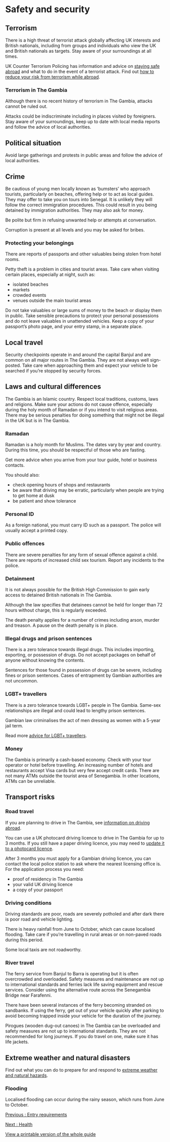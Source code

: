 # Safety and security

## Terrorism

There is a high threat of terrorist attack globally affecting UK interests and British nationals, including from groups and individuals who view the UK and British nationals as targets. Stay aware of your surroundings at all times.

UK Counter Terrorism Policing has information and advice on [staying safe abroad](https://www.counterterrorism.police.uk/safetyadvice/) and what to do in the event of a terrorist attack. Find out [how to reduce your risk from terrorism while abroad](https://www.gov.uk/guidance/reduce-your-risk-from-terrorism-while-abroad).

### Terrorism in The Gambia

Although there is no recent history of terrorism in The Gambia, attacks cannot be ruled out.

Attacks could be indiscriminate including in places visited by foreigners. Stay aware of your surroundings, keep up to date with local media reports and follow the advice of local authorities.

## Political situation

Avoid large gatherings and protests in public areas and follow the advice of local authorities.

## Crime

Be cautious of young men locally known as ‘bumsters’ who approach tourists, particularly on beaches, offering help or to act as local guides. They may offer to take you on tours into Senegal. It is unlikely they will follow the correct immigration procedures. This could result in you being detained by immigration authorities. They may also ask for money.

Be polite but firm in refusing unwanted help or attempts at conversation.

Corruption is present at all levels and you may be asked for bribes.

### Protecting your belongings

There are reports of passports and other valuables being stolen from hotel rooms.

Petty theft is a problem in cities and tourist areas. Take care when visiting certain places, especially at night, such as:

* isolated beaches
* markets
* crowded events
* venues outside the main tourist areas

Do not take valuables or large sums of money to the beach or display them in public. Take sensible precautions to protect your personal possessions and do not leave valuables in unattended vehicles. Keep a copy of your passport’s photo page, and your entry stamp, in a separate place.

## Local travel

Security checkpoints operate in and around the capital Banjul and are common on all major routes in The Gambia. They are not always well sign-posted. Take care when approaching them and expect your vehicle to be searched if you’re stopped by security forces.

## Laws and cultural differences

The Gambia is an Islamic country. Respect local traditions, customs, laws and religions. Make sure your actions do not cause offence, especially during the holy month of Ramadan or if you intend to visit religious areas. There may be serious penalties for doing something that might not be illegal in the UK but is in The Gambia.

### Ramadan

Ramadan is a holy month for Muslims. The dates vary by year and country. During this time, you should be respectful of those who are fasting.

Get more advice when you arrive from your tour guide, hotel or business contacts.

You should also:

* check opening hours of shops and restaurants
* be aware that driving may be erratic, particularly when people are trying to get home at dusk
* be patient and show tolerance

### Personal ID

As a foreign national, you must carry ID such as a passport. The police will usually accept a printed copy.

### Public offences

There are severe penalties for any form of sexual offence against a child. There are reports of increased child sex tourism. Report any incidents to the police.

### Detainment

It is not always possible for the British High Commission to gain early access to detained British nationals in The Gambia.

Although the law specifies that detainees cannot be held for longer than 72 hours without charge, this is regularly exceeded.

The death penalty applies for a number of crimes including arson, murder and treason. A pause on the death penalty is in place.

### Illegal drugs and prison sentences

There is a zero tolerance towards illegal drugs. This includes importing, exporting, or possession of drugs. Do not accept packages on behalf of anyone without knowing the contents.

Sentences for those found in possession of drugs can be severe, including fines or prison sentences. Cases of entrapment by Gambian authorities are not uncommon.

### LGBT+ travellers

There is a zero tolerance towards LGBT+ people in The Gambia. Same-sex relationships are illegal and could lead to lengthy prison sentences.

Gambian law criminalises the act of men dressing as women with a 5-year jail term.

Read more [advice for LGBT+ travellers](https://www.gov.uk/lesbian-gay-bisexual-and-transgender-foreign-travel-advice).

### Money

The Gambia is primarily a cash-based economy. Check with your tour operator or hotel before travelling. An increasing number of hotels and restaurants accept Visa cards but very few accept credit cards. There are not many ATMs outside the tourist area of Senegambia. In other locations, ATMs can be unreliable.

## Transport risks

### Road travel

If you are planning to drive in The Gambia, see [information on driving abroad](https://www.gov.uk/driving-abroad).

You can use a UK photocard driving licence to drive in The Gambia for up to 3 months. If you still have a paper driving licence, you may need to [update it to a photocard licence](https://www.gov.uk/exchange-paper-driving-licence).

After 3 months you must apply for a Gambian driving licence, you can contact the local police station to ask where the nearest licensing office is. For the application process you need:

* proof of residency in The Gambia
* your valid UK driving licence
* a copy of your passport

### Driving conditions

Driving standards are poor, roads are severely potholed and after dark there is poor road and vehicle lighting.

There is heavy rainfall from June to October, which can cause localised flooding. Take care if you’re travelling in rural areas or on non-paved roads during this period.

Some local taxis are not roadworthy.

### River travel

The ferry service from Banjul to Barra is operating but it is often overcrowded and overloaded. Safety measures and maintenance are not up to international standards and ferries lack life saving equipment and rescue services. Consider using the alternative route across the Senegambia Bridge near Farafenni.

There have been several instances of the ferry becoming stranded on sandbanks. If using the ferry, get out of your vehicle quickly after parking to avoid becoming trapped inside your vehicle for the duration of the journey.

Pirogues (wooden dug-out canoes) in The Gambia can be overloaded and safety measures are not up to international standards. They are not recommended for long journeys. If you do travel on one, make sure it has life jackets.

## Extreme weather and natural disasters

Find out what you can do to prepare for and respond to [extreme weather and natural hazards](https://www.gov.uk/guidance/tropical-cyclones).

### Flooding

Localised flooding can occur during the rainy season, which runs from June to October.

[Previous
:
Entry requirements](/foreign-travel-advice/the-gambia/entry-requirements)

[Next
:
Health](/foreign-travel-advice/the-gambia/health)

[View a printable version of the whole guide](/foreign-travel-advice/the-gambia/print)
